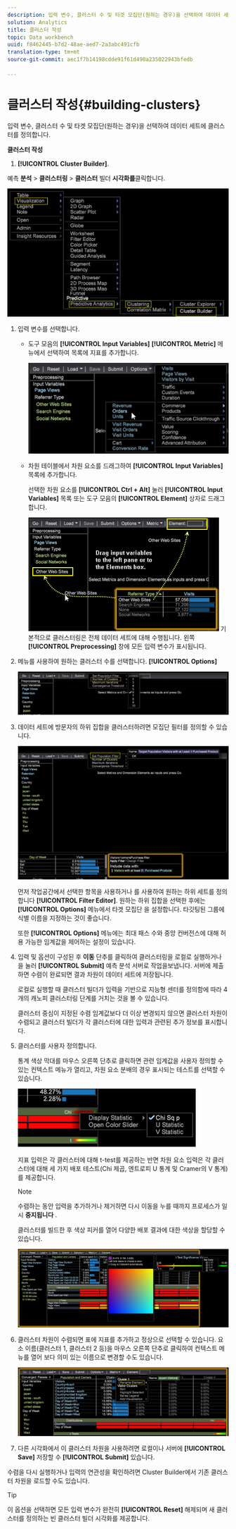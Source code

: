 ```yaml
---
description: 입력 변수, 클러스터 수 및 타겟 모집단(원하는 경우)을 선택하여 데이터 세트에 클러스터를 정의합니다.
solution: Analytics
title: 클러스터 작성
topic: Data workbench
uuid: f8462445-b7d2-48ae-aed7-2a3abc491cfb
translation-type: tm+mt
source-git-commit: aec1f7b14198cdde91f61d490a235022943bfedb

---
```



# 클러스터 작성{#building-clusters}

입력 변수, 클러스터 수 및 타겟 모집단(원하는 경우)을 선택하여 데이터 세트에 클러스터를 정의합니다.

**클러스터 작성**

1.  **[!UICONTROL Cluster Builder]**.

   예측 **분석** > **클러스터링** > **클러스터** 빌더 **시각화를**&#x200B;클릭합니다.

   ![](assets/cluster-builder-step1.png)

1. 입력 변수를 선택합니다.

   * 도구 모음의 **[!UICONTROL Input Variables]** **[!UICONTROL Metric]** 메뉴에서 선택하여 목록에 지표를 추가합니다.

      ![](assets/cluster_metric_select.png)

   * 차원 테이블에서 차원 요소를 드래그하여 **[!UICONTROL Input Variables]** 목록에 추가합니다.

      선택한 차원 요소를 **[!UICONTROL Ctrl + Alt]** 눌러 **[!UICONTROL Input Variables]** 목록 또는 도구 모음의 **[!UICONTROL Element]** 상자로 드래그합니다.

      ![](assets/cluster_dim_select.png)
   기본적으로 클러스터링은 전체 데이터 세트에 대해 수행됩니다. 왼쪽 **[!UICONTROL Preprocessing]** 창에 모든 입력 변수가 표시됩니다.
1. 메뉴를 사용하여 원하는 클러스터 수를 선택합니다. **[!UICONTROL Options]**

   ![](assets/build_cluster_2.png)

1. 데이터 세트에 방문자의 하위 집합을 클러스터하려면 모집단 필터를 정의할 수 있습니다.

   ![](assets/build_cluster_3.png)

   먼저 작업공간에서 선택한 항목을 사용하거나 를 사용하여 원하는 하위 세트를 정의합니다 **[!UICONTROL Filter Editor]**. 원하는 하위 집합을 선택한 후에는 **[!UICONTROL Options]** 메뉴에서 타겟 모집단 을 설정합니다. 타깃팅된 그룹에 식별 이름을 지정하는 것이 좋습니다.

   또한 **[!UICONTROL Options]** 메뉴에는 최대 패스 수와 중앙 컨버전스에 대해 허용 가능한 임계값을 제어하는 설정이 있습니다.

1. 입력 및 옵션이 구성된 후 **이동** 단추를 클릭하여 클러스터링을 로컬로 실행하거나 을 눌러 **[!UICONTROL Submit]** 예측 분석 서버로 작업을보냅니다. 서버에 제출하면 수렴이 완료되면 결과 차원이 데이터 세트에 저장됩니다.

   로컬로 실행할 때 클러스터 빌더가 입력을 기반으로 지능형 센터를 정의함에 따라 4개의 캐노피 클러스터링 단계를 거치는 것을 볼 수 있습니다.

   클러스터 중심이 지정된 수렴 임계값보다 더 이상 변경되지 않으면 클러스터 차원이 수렴되고 클러스터 빌더가 각 클러스터에 대한 입력과 관련된 추가 정보를 표시합니다.

1. 클러스터를 사용자 정의합니다.

   통계 색상 막대를 마우스 오른쪽 단추로 클릭하면 관련 임계값을 사용자 정의할 수 있는 컨텍스트 메뉴가 열리고, 차원 요소 분배의 경우 표시되는 테스트를 선택할 수 있습니다.

   ![](assets/build_cluster_7.png)

   지표 입력은 각 클러스터에 대해 t-test를 제공하는 반면 차원 요소 입력은 각 클러스터에 대해 세 가지 배포 테스트(Chi 제곱, 엔트로피 U 통계 및 Cramer의 V 통계)를 제공합니다.

   >[!NOTE]
   >
   >수렴하는 동안 입력을 추가하거나 제거하면 다시 이동을 누를 때까지 프로세스가 일시 **중지됩니다** .

   클러스터를 빌드한 후 색상 피커를 열어 다양한 배포 결과에 대한 색상을 할당할 수 있습니다.

   ![](assets/build_cluster_5.png)

1. 클러스터 차원이 수렴되면 표에 지표를 추가하고 정상으로 선택할 수 있습니다. 요소 이름(클러스터 1, 클러스터 2 등)을 마우스 오른쪽 단추로 클릭하여 컨텍스트 메뉴를 열어 보다 의미 있는 이름으로 변경할 수도 있습니다.

   ![](assets/build_cluster_6.png)

1. 다른 시각화에서 이 클러스터 차원을 사용하려면 로컬이나 서버에 **[!UICONTROL Save]** 저장할 수 **[!UICONTROL Submit]** 있습니다.

수렴을 다시 실행하거나 입력의 연관성을 확인하려면 Cluster Builder에서 기존 클러스터 차원을 로드할 수도 있습니다.

>[!TIP]
>
>이 옵션을 선택하면 모든 입력 변수가 완전히 **[!UICONTROL Reset]** 해제되며 새 클러스터를 정의하는 빈 클러스터 빌더 시각화를 제공합니다.

